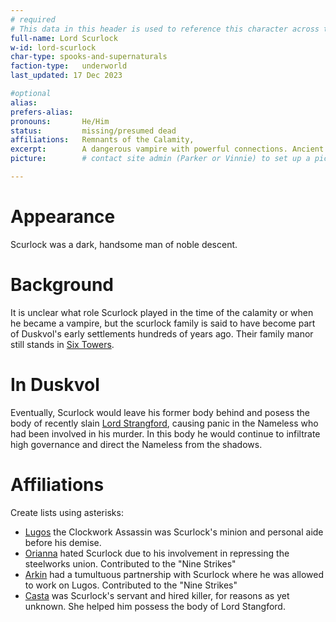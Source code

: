 ```yaml
---
# required
# This data in this header is used to reference this character across the entire website. 
full-name: Lord Scurlock
w-id: lord-scurlock
char-type: spooks-and-supernaturals
faction-type:   underworld
last_updated: 17 Dec 2023

#optional
alias:
prefers-alias: 
pronouns:       He/Him
status:         missing/presumed dead 
affiliations:   Remnants of the Calamity, 
excerpt:        A dangerous vampire with powerful connections. Ancient and immutable.
picture:        # contact site admin (Parker or Vinnie) to set up a picture.

---
```


# Appearance
Scurlock was a dark, handsome man of noble descent. 

# Background
It is unclear what role Scurlock played in the time of the calamity or when he became a vampire, but the scurlock family is said to have become part of Duskvol's early settlements hundreds of years ago. Their family manor still stands in [Six Towers](six-towers).

# In Duskvol

Eventually, Scurlock would leave his former body behind and posess the body of recently slain [Lord Strangford](npcs#lord-strangford), causing panic in the Nameless who had been involved in his murder. In this body he would continue to infiltrate high governance and direct the Nameless from the shadows.

# Affiliations
Create lists using asterisks:

* [Lugos](npcs#lugos) the Clockwork Assassin was Scurlock's minion and personal aide before his demise. 
* [Orianna](affect) hated Scurlock due to his involvement in repressing the steelworks union. Contributed to the "Nine Strikes"
* [Arkin](arkin) had a tumultuous partnership with Scurlock where he was allowed to work on Lugos. Contributed to the "Nine Strikes"
* [Casta](npcs#casta) was Scurlock's servant and hired killer, for reasons as yet unknown. She helped him possess the body of Lord Stangford. 
